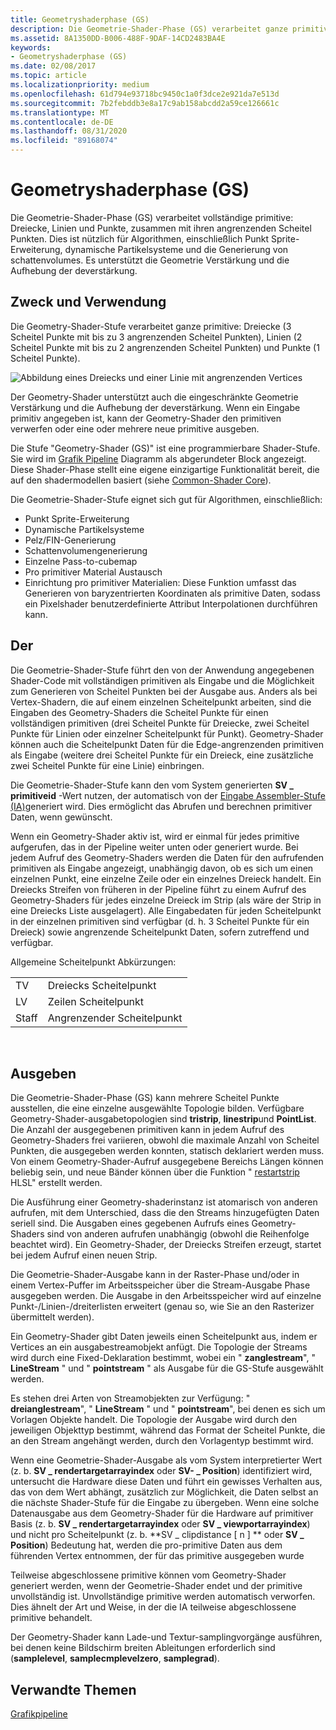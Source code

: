 ```yaml
---
title: Geometryshaderphase (GS)
description: Die Geometrie-Shader-Phase (GS) verarbeitet ganze primitive, Linien und Punkte sowie die angrenzenden Scheitel Punkte.
ms.assetid: 8A1350DD-B006-488F-9DAF-14CD2483BA4E
keywords:
- Geometryshaderphase (GS)
ms.date: 02/08/2017
ms.topic: article
ms.localizationpriority: medium
ms.openlocfilehash: 61d794e93718bc9450c1a0f3dce2e921da7e513d
ms.sourcegitcommit: 7b2febddb3e8a17c9ab158abcdd2a59ce126661c
ms.translationtype: MT
ms.contentlocale: de-DE
ms.lasthandoff: 08/31/2020
ms.locfileid: "89168074"
---
```

# <a name="geometry-shader-gs-stage"></a>Geometryshaderphase (GS)


Die Geometrie-Shader-Phase (GS) verarbeitet vollständige primitive: Dreiecke, Linien und Punkte, zusammen mit ihren angrenzenden Scheitel Punkten. Dies ist nützlich für Algorithmen, einschließlich Punkt Sprite-Erweiterung, dynamische Partikelsysteme und die Generierung von schattenvolumes. Es unterstützt die Geometrie Verstärkung und die Aufhebung der deverstärkung.

## <a name="span-idpurpose_and_usesspanspan-idpurpose_and_usesspanspan-idpurpose_and_usesspanpurpose-and-uses"></a><span id="Purpose_and_uses"></span><span id="purpose_and_uses"></span><span id="PURPOSE_AND_USES"></span>Zweck und Verwendung


Die Geometry-Shader-Stufe verarbeitet ganze primitive: Dreiecke (3 Scheitel Punkte mit bis zu 3 angrenzenden Scheitel Punkten), Linien (2 Scheitel Punkte mit bis zu 2 angrenzenden Scheitel Punkten) und Punkte (1 Scheitel Punkte).

![Abbildung eines Dreiecks und einer Linie mit angrenzenden Vertices](images/d3d10-gs.png)

Der Geometry-Shader unterstützt auch die eingeschränkte Geometrie Verstärkung und die Aufhebung der deverstärkung. Wenn ein Eingabe primitiv angegeben ist, kann der Geometry-Shader den primitiven verwerfen oder eine oder mehrere neue primitive ausgeben.

Die Stufe "Geometry-Shader (GS)" ist eine programmierbare Shader-Stufe. Sie wird im [Grafik Pipeline](graphics-pipeline.md) Diagramm als abgerundeter Block angezeigt. Diese Shader-Phase stellt eine eigene einzigartige Funktionalität bereit, die auf den shadermodellen basiert (siehe [Common-Shader Core](/windows/desktop/direct3dhlsl/dx-graphics-hlsl-common-core)).

Die Geometrie-Shader-Stufe eignet sich gut für Algorithmen, einschließlich:

-   Punkt Sprite-Erweiterung
-   Dynamische Partikelsysteme
-   Pelz/FIN-Generierung
-   Schattenvolumengenerierung
-   Einzelne Pass-to-cubemap
-   Pro primitiver Material Austausch
-   Einrichtung pro primitiver Materialien: Diese Funktion umfasst das Generieren von baryzentrierten Koordinaten als primitive Daten, sodass ein Pixelshader benutzerdefinierte Attribut Interpolationen durchführen kann.

## <a name="span-idinputspanspan-idinputspanspan-idinputspaninput"></a><span id="Input"></span><span id="input"></span><span id="INPUT"></span>Der


Die Geometrie-Shader-Stufe führt den von der Anwendung angegebenen Shader-Code mit vollständigen primitiven als Eingabe und die Möglichkeit zum Generieren von Scheitel Punkten bei der Ausgabe aus. Anders als bei Vertex-Shadern, die auf einem einzelnen Scheitelpunkt arbeiten, sind die Eingaben des Geometry-Shaders die Scheitel Punkte für einen vollständigen primitiven (drei Scheitel Punkte für Dreiecke, zwei Scheitel Punkte für Linien oder einzelner Scheitelpunkt für Punkt). Geometry-Shader können auch die Scheitelpunkt Daten für die Edge-angrenzenden primitiven als Eingabe (weitere drei Scheitel Punkte für ein Dreieck, eine zusätzliche zwei Scheitel Punkte für eine Linie) einbringen.

Die Geometrie-Shader-Stufe kann den vom System generierten **SV \_ primitiveid** -Wert nutzen, der automatisch von der [Eingabe Assembler-Stufe (IA)](input-assembler-stage--ia-.md)generiert wird. Dies ermöglicht das Abrufen und berechnen primitiver Daten, wenn gewünscht.

Wenn ein Geometry-Shader aktiv ist, wird er einmal für jedes primitive aufgerufen, das in der Pipeline weiter unten oder generiert wurde. Bei jedem Aufruf des Geometry-Shaders werden die Daten für den aufrufenden primitiven als Eingabe angezeigt, unabhängig davon, ob es sich um einen einzelnen Punkt, eine einzelne Zeile oder ein einzelnes Dreieck handelt. Ein Dreiecks Streifen von früheren in der Pipeline führt zu einem Aufruf des Geometry-Shaders für jedes einzelne Dreieck im Strip (als wäre der Strip in eine Dreiecks Liste ausgelagert). Alle Eingabedaten für jeden Scheitelpunkt in der einzelnen primitiven sind verfügbar (d. h. 3 Scheitel Punkte für ein Dreieck) sowie angrenzende Scheitelpunkt Daten, sofern zutreffend und verfügbar.

Allgemeine Scheitelpunkt Abkürzungen:

|     |                 |
|-----|-----------------|
| TV  | Dreiecks Scheitelpunkt |
| LV  | Zeilen Scheitelpunkt     |
| Staff  | Angrenzender Scheitelpunkt |

 

## <a name="span-idoutputspanspan-idoutputspanspan-idoutputspanoutput"></a><span id="Output"></span><span id="output"></span><span id="OUTPUT"></span>Ausgeben


Die Geometrie-Shader-Phase (GS) kann mehrere Scheitel Punkte ausstellen, die eine einzelne ausgewählte Topologie bilden. Verfügbare Geometry-Shader-ausgabetopologien sind **tristrip**, **linestrip**und **PointList**. Die Anzahl der ausgegebenen primitiven kann in jedem Aufruf des Geometry-Shaders frei variieren, obwohl die maximale Anzahl von Scheitel Punkten, die ausgegeben werden konnten, statisch deklariert werden muss. Von einem Geometry-Shader-Aufruf ausgegebene Bereichs Längen können beliebig sein, und neue Bänder können über die Funktion " [restartstrip](/windows/desktop/direct3dhlsl/dx-graphics-hlsl-so-restartstrip) HLSL" erstellt werden.

Die Ausführung einer Geometry-shaderinstanz ist atomarisch von anderen aufrufen, mit dem Unterschied, dass die den Streams hinzugefügten Daten seriell sind. Die Ausgaben eines gegebenen Aufrufs eines Geometry-Shaders sind von anderen aufrufen unabhängig (obwohl die Reihenfolge beachtet wird). Ein Geometry-Shader, der Dreiecks Streifen erzeugt, startet bei jedem Aufruf einen neuen Strip.

Die Geometrie-Shader-Ausgabe kann in der Raster-Phase und/oder in einem Vertex-Puffer im Arbeitsspeicher über die Stream-Ausgabe Phase ausgegeben werden. Die Ausgabe in den Arbeitsspeicher wird auf einzelne Punkt-/Linien-/dreiterlisten erweitert (genau so, wie Sie an den Rasterizer übermittelt werden).

Ein Geometry-Shader gibt Daten jeweils einen Scheitelpunkt aus, indem er Vertices an ein ausgabestreamobjekt anfügt. Die Topologie der Streams wird durch eine Fixed-Deklaration bestimmt, wobei ein " **zanglestream**", " **LineStream** " und " **pointstream** " als Ausgabe für die GS-Stufe ausgewählt werden.

Es stehen drei Arten von Streamobjekten zur Verfügung: " **dreianglestream**", " **LineStream** " und " **pointstream**", bei denen es sich um Vorlagen Objekte handelt. Die Topologie der Ausgabe wird durch den jeweiligen Objekttyp bestimmt, während das Format der Scheitel Punkte, die an den Stream angehängt werden, durch den Vorlagentyp bestimmt wird.

Wenn eine Geometrie-Shader-Ausgabe als vom System interpretierter Wert (z. b. **SV \_ rendertargetarrayindex** oder **SV- \_ Position**) identifiziert wird, untersucht die Hardware diese Daten und führt ein gewisses Verhalten aus, das von dem Wert abhängt, zusätzlich zur Möglichkeit, die Daten selbst an die nächste Shader-Stufe für die Eingabe zu übergeben. Wenn eine solche Datenausgabe aus dem Geometry-Shader für die Hardware auf primitiver Basis (z. b. **SV \_ rendertargetarrayindex** oder **SV \_ viewportarrayindex**) und nicht pro Scheitelpunkt (z. b. **SV \_ clipdistance \[ n \] ** oder **SV \_ Position**) Bedeutung hat, werden die pro-primitive Daten aus dem führenden Vertex entnommen, der für das primitive ausgegeben wurde

Teilweise abgeschlossene primitive können vom Geometry-Shader generiert werden, wenn der Geometrie-Shader endet und der primitive unvollständig ist. Unvollständige primitive werden automatisch verworfen. Dies ähnelt der Art und Weise, in der die IA teilweise abgeschlossene primitive behandelt.

Der Geometry-Shader kann Lade-und Textur-samplingvorgänge ausführen, bei denen keine Bildschirm breiten Ableitungen erforderlich sind (**samplelevel**, **samplecmplevelzero**, **samplegrad**).

## <a name="span-idrelated-topicsspanrelated-topics"></a><span id="related-topics"></span>Verwandte Themen


[Grafikpipeline](graphics-pipeline.md)

 

 